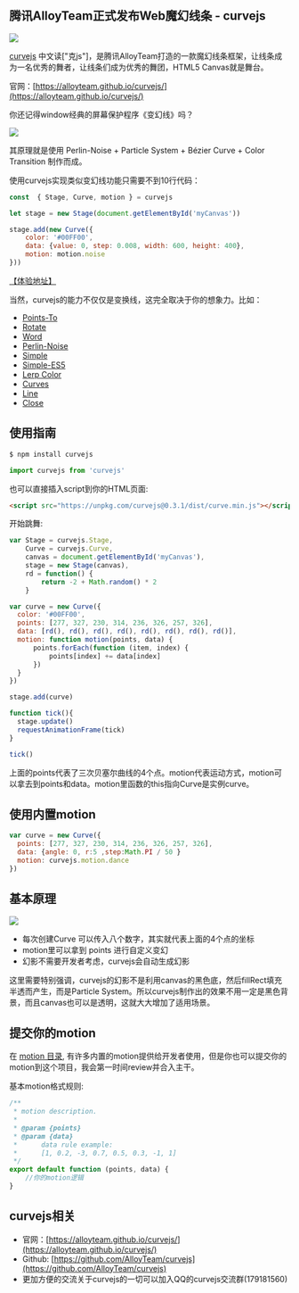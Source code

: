 ﻿## 腾讯AlloyTeam正式发布Web魔幻线条 - curvejs

![](http://images2015.cnblogs.com/blog/105416/201704/105416-20170423095323554-971072124.png)

[curvejs](https://github.com/AlloyTeam/curvejs) 中文读["克js"]，是腾讯AlloyTeam打造的一款魔幻线条框架，让线条成为一名优秀的舞者，让线条们成为优秀的舞团，HTML5 Canvas就是舞台。

官网：[https://alloyteam.github.io/curvejs/](https://alloyteam.github.io/curvejs/)

你还记得window经典的屏幕保护程序《变幻线》吗？

![](http://images2015.cnblogs.com/blog/105416/201704/105416-20170421100349227-820259243.png)

其原理就是使用 Perlin-Noise + Particle System + Bézier Curve + Color Transition 制作而成。

使用curvejs实现类似变幻线功能只需要不到10行代码：

```js
const  { Stage, Curve, motion } = curvejs

let stage = new Stage(document.getElementById('myCanvas'))

stage.add(new Curve({
    color: '#00FF00',
    data: {value: 0, step: 0.008, width: 600, height: 400},
    motion: motion.noise
}))
```

[【体验地址】](https://alloyteam.github.io/curvejs/pg/rd.html?type=noise)

当然，curvejs的能力不仅仅是变换线，这完全取决于你的想象力。比如：

* [Points-To](https://alloyteam.github.io/curvejs/pg/rd.html?type=points-to)
* [Rotate](https://alloyteam.github.io/curvejs/pg/rd.html?type=rotate)
* [Word](https://alloyteam.github.io/curvejs/pg/rd.html?type=word)
* [Perlin-Noise](https://alloyteam.github.io/curvejs/pg/rd.html?type=noise)
* [Simple](https://alloyteam.github.io/curvejs/pg/rd.html?type=simple)
* [Simple-ES5](https://alloyteam.github.io/curvejs/pg/rd.html?type=simple-es5)
* [Lerp Color](https://alloyteam.github.io/curvejs/pg/rd.html?type=color)
* [Curves](https://alloyteam.github.io/curvejs/pg/rd.html?type=curves)
* [Line](https://alloyteam.github.io/curvejs/pg/rd.html?type=line)
* [Close](https://alloyteam.github.io/curvejs/pg/rd.html?type=close)

## 使用指南

```bash
$ npm install curvejs
```

```javascript
import curvejs from 'curvejs'
```

也可以直接插入script到你的HTML页面:

```html
<script src="https://unpkg.com/curvejs@0.3.1/dist/curve.min.js"></script>
```

开始跳舞:

```js
var Stage = curvejs.Stage,
    Curve = curvejs.Curve,
    canvas = document.getElementById('myCanvas'),
    stage = new Stage(canvas),
    rd = function() {
        return -2 + Math.random() * 2
    }

var curve = new Curve({
  color: '#00FF00',
  points: [277, 327, 230, 314, 236, 326, 257, 326],
  data: [rd(), rd(), rd(), rd(), rd(), rd(), rd(), rd()],
  motion: function motion(points, data) {
      points.forEach(function (item, index) {
          points[index] += data[index]
      })
  }
})

stage.add(curve)

function tick(){
  stage.update()
  requestAnimationFrame(tick)
}

tick()
```

上面的points代表了三次贝塞尔曲线的4个点。motion代表运动方式，motion可以拿去到points和data。motion里函数的this指向Curve是实例curve。


## 使用内置motion

```js
var curve = new Curve({
  points: [277, 327, 230, 314, 236, 326, 257, 326],
  data: {angle: 0, r:5 ,step:Math.PI / 50 }
  motion: curvejs.motion.dance
})
```

## 基本原理
![](http://images2015.cnblogs.com/blog/105416/201704/105416-20170421100408884-843332110.png)


* 每次创建Curve 可以传入八个数字，其实就代表上面的4个点的坐标
* motion里可以拿到 points 进行自定义变幻
* 幻影不需要开发者考虑，curvejs会自动生成幻影

这里需要特别强调，curvejs的幻影不是利用canvas的黑色底，然后fillRect填充半透而产生，而是Particle System。所以curvejs制作出的效果不用一定是黑色背景，而且canvas也可以是透明，这就大大增加了适用场景。

## 提交你的motion

在 [ motion 目录](https://github.com/AlloyTeam/curvejs/tree/master/src/motion), 有许多内置的motion提供给开发者使用，但是你也可以提交你的motion到这个项目，我会第一时间review并合入主干。

基本motion格式规则:

```js
/**
 * motion description.
 *
 * @param {points}
 * @param {data}
 *      data rule example:
 *      [1, 0.2, -3, 0.7, 0.5, 0.3, -1, 1]
 */
export default function (points, data) {
    //你的motion逻辑
}
```

## curvejs相关

* 官网：[https://alloyteam.github.io/curvejs/](https://alloyteam.github.io/curvejs/)
* Github: [https://github.com/AlloyTeam/curvejs](https://github.com/AlloyTeam/curvejs)
* 更加方便的交流关于curvejs的一切可以加入QQ的curvejs交流群(179181560)